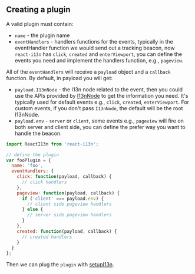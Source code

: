 ## Creating a plugin

A valid plugin must contain:

- `name` - the plugin name
- `eventHandlers` - handlers functions for the events, typically in the eventHandler function we would send out a tracking beacon, now `react-i13n` has `click`, `created` and `enterViewport`, you can define the events you need and implement the handlers function, e.g., `pageview`.

All of the `eventHandlers` will receive a `payload` object and a `callback` function. By default, in payload you will get:

- `payload.I13nNode` - the I13n node related to the event, then you could use the APIs provided by [I13nNode](../api/I13nNode.md) to get the information you need. It's typically used for default events e.g., `click`, `created`, `enterViewport`. For custom events, if you don't pass `I13nNode`, the default will be the root I13nNode.
- `payload.env` - `server` or `client`, some events e.g., `pageview` will fire on both server and client side, you can define the prefer way you want to handle the beacon.

```js
import ReactI13n from 'react-i13n';

// define the plugin
var fooPlugin = {
  name: 'foo',
  eventHandlers: {
    click: function(payload, callback) {
      // click handlers
    },
    pageview: function(payload, callback) {
      if ('client' === payload.env) {
        // client side pageview handlers
      } else {
        // server side pageview handlers
      }
    },
    created: function(payload, callback) {
      // created handlers
    }
  }
};
```

Then we can plug the `plugin` with [setupI13n](../api/setupI13n.md).
